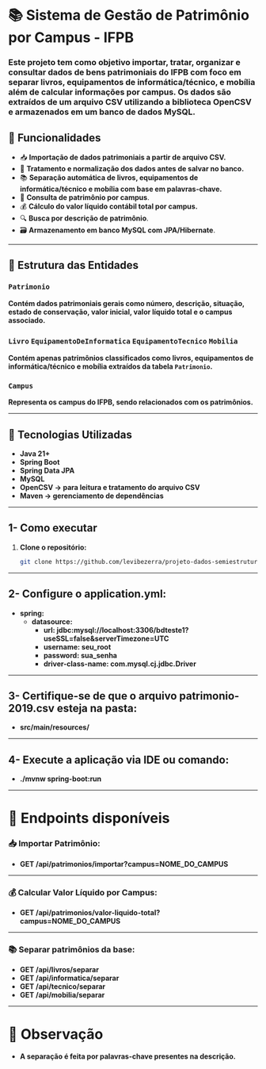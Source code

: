 # 📚 Sistema de Gestão de Patrimônio por Campus - IFPB

### Este projeto tem como objetivo importar, tratar, organizar e consultar dados de bens patrimoniais do IFPB com foco em separar livros, equipamentos de informática/técnico, e mobília além de calcular informações por campus. Os dados são extraídos de um arquivo CSV utilizando a biblioteca OpenCSV e armazenados em um banco de dados MySQL.

## 🚀 Funcionalidades

- 📥 **Importação de dados patrimoniais a partir de arquivo CSV.**
- 🧹 **Tratamento e normalização dos dados antes de salvar no banco.**
- 📚 **Separação automática de livros, equipamentos de informática/técnico e mobília com base em palavras-chave.**
- 🏫 **Consulta de patrimônio por campus**.
- 💰 **Cálculo do valor líquido contábil total por campus.**
- 🔍 **Busca por descrição de patrimônio**.
- 🗃️ **Armazenamento em banco MySQL com JPA/Hibernate**.

---

## 📁 Estrutura das Entidades

### `Patrimonio`
**Contém dados patrimoniais gerais como número, descrição, situação, estado de conservação, valor inicial, valor líquido total e o campus associado.**

### `Livro` `EquipamentoDeInformatica` `EquipamentoTecnico` `Mobilia`
**Contém apenas patrimônios classificados como livros, equipamentos de informática/técnico e mobília extraídos da tabela `Patrimonio`.**

### `Campus`
**Representa os campus do IFPB, sendo relacionados com os patrimônios.**

---

## 🔧 Tecnologias Utilizadas

- **Java 21+**
- **Spring Boot**
- **Spring Data JPA**
- **MySQL**
- **OpenCSV → para leitura e tratamento do arquivo CSV**
- **Maven → gerenciamento de dependências**

---

## 1- Como executar

1. **Clone o repositório:**
   ```bash
   git clone https://github.com/levibezerra/projeto-dados-semiestruturados.git

---

## 2- Configure o application.yml: 
- **spring:**
  - **datasource:**
    - **url: jdbc:mysql://localhost:3306/bdteste1?useSSL=false&serverTimezone=UTC**
    - **username: seu_root**
    - **password: sua_senha**
    - **driver-class-name: com.mysql.cj.jdbc.Driver**

---

## 3- Certifique-se de que o arquivo patrimonio-2019.csv esteja na pasta:

- **src/main/resources/**

---

## 4- Execute a aplicação via IDE ou comando:

- **./mvnw spring-boot:run**

---

# 🔌 Endpoints disponíveis

### 📥 Importar Patrimônio:

- **GET /api/patrimonios/importar?campus=NOME_DO_CAMPUS**

---

### 💰 Calcular Valor Líquido por Campus:

- **GET /api/patrimonios/valor-liquido-total?campus=NOME_DO_CAMPUS**

---

### 📚 Separar patrimônios da base:

- **GET /api/livros/separar**
- **GET /api/informatica/separar**
- **GET /api/tecnico/separar**
- **GET /api/mobilia/separar**

---

# 📌 Observação
- **A separação é feita por palavras-chave presentes na descrição.**